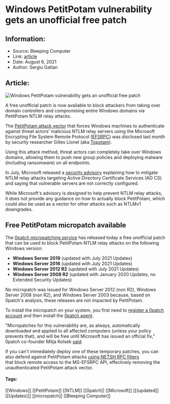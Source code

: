 # Windows PetitPotam vulnerability gets an unofficial free patch
### 

## Information:
+ Source: Bleeping Computer
+ Link: [article](https://www.bleepingcomputer.com/news/microsoft/windows-petitpotam-vulnerability-gets-an-unofficial-free-patch/)
+ Date: August 6, 2021
+ Author: Sergiu Gatlan


## Article:
![Windows PetitPotam vulnerability gets an unofficial free patch](https://www.bleepstatic.com/content/hl-images/2021/05/26/Microsoft-Defender.jpg)


A free unofficial patch is now available to block attackers from taking over domain controllers and compromising entire Windows domains via PetitPotam NTLM relay attacks.


The [PetitPotam attack vector](https://www.bleepingcomputer.com/news/microsoft/new-petitpotam-attack-allows-take-over-of-windows-domains/) that forces Windows machines to authenticate against threat actors' malicious NTLM relay servers using the Microsoft Encrypting File System Remote Protocol ([EFSRPC](https://docs.microsoft.com/en-us/openspecs/windows_protocols/ms-efsr/08796ba8-01c8-4872-9221-1000ec2eff31)) was disclosed last month by security researcher Gilles Lionel (aka [Topotam](https://twitter.com/topotam77)).


Using this attack method, threat actors can completely take over Windows domains, allowing them to push new group policies and deploying malware (including ransomware) on all endpoints.


In July, Microsoft released a [security advisory](http://support.microsoft.com/en-us/topic/kb5005413-mitigating-ntlm-relay-attacks-on-active-directory-certificate-services-ad-cs-3612b773-4043-4aa9-b23d-b87910cd3429) explaining how to mitigate NTLM relay attacks targeting Active Directory Certificate Services (AD CS) and saying that vulnerable servers are not correctly configured.


While Microsoft's advisory is designed to help prevent NTLM relay attacks, it does not provide any guidance on how to actually block PetitPotam, which could also be used as a vector for other attacks such as NTLMv1 downgrades.



Free PetitPotam micropatch available
------------------------------------


The [0patch micropatching service](https://0patch.com/) has released today a free unofficial patch that can be used to block PetitPotam NTLM relay attacks on the following Windows version:


* **Windows Server 2019** (updated with July 2021 Updates)
* **Windows Server 2016** (updated with July 2021 Updates)
* **Windows Server 2012 R2** (updated with July 2021 Updates)
* **Windows Server 2008 R2** (updated with January 2020 Updates, no Extended Security Updates)


No micropatch was issued for Windows Server 2012 (non R2), Windows Server 2008 (non R2), and Windows Server 2003 because, based on 0patch's analysis, these releases are not impacted by PetitPotam.


To install the micropatch on your system, you first need to [register a 0patch account](https://central.0patch.com/) and then install the [0patch agent](https://0patch.com/). 


"Micropatches for this vulnerability are, as always, automatically downloaded and applied to all affected computers (unless your policy prevents that), and will be free until Microsoft has issued an official fix," 0patch co-founder Mitja Kolsek [said](https://blog.0patch.com/2021/08/free-micropatches-for-petitpotam.html).


If you can't immediately deploy one of these temporary patches, you can also defend against PetitPotam attacks [using NETSH RPC filters](https://www.bleepingcomputer.com/news/microsoft/windows-petitpotam-attacks-can-be-blocked-using-new-method/) that block remote access to the MS-EFSRPC API, effectively removing the unauthenticated PetitPotam attack vector.




#### Tags:
[[Windows]] [[PetitPotam]] [[NTLM]] [[0patch]] [[Microsoft]] [[(updated]] [[Updates)]] [[micropatch]] [[Bleeping Computer]]
